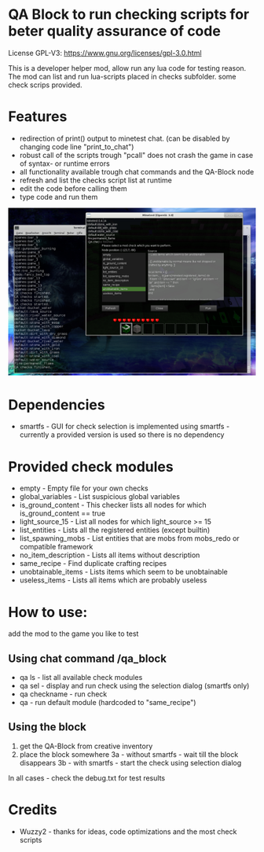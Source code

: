 QA Block to run checking scripts for beter quality assurance of code
=======

License GPL-V3: https://www.gnu.org/licenses/gpl-3.0.html

This is a developer helper mod, allow run any lua code for testing reason. The mod can list and run lua-scripts placed in checks subfolder. some check scrips provided.

# Features
- redirection of print() output to minetest chat. (can be disabled by changing code line "print_to_chat")
- robust call of the scripts trough "pcall" does not crash the game in case of syntax- or runtime errors
- all functionality available trough chat commands and the QA-Block node
- refresh and list the checks script list at runtime
- edit the code before calling them
- type code and run them

![Screenshot](screenshot.png)

# Dependencies
- smartfs - GUI for check selection is implemented using smartfs - currently a provided version is used so there is no dependency

# Provided check modules
- empty - Empty file for your own checks
- global_variables - List suspicious global variables
- is_ground_content - This checker lists all nodes for which is_ground_content == true
- light_source_15 - List all nodes for which light_source >= 15
- list_entities - Lists all the registered entities (except builtin)
- list_spawning_mobs - List entities that are mobs from mobs_redo or compatible framework
- no_item_description - Lists all items without description
- same_recipe - Find duplicate crafting recipes
- unobtainable_items - Lists items which seem to be unobtainable
- useless_items - Lists all items which are probably useless

# How to use:
add the mod to the game you like to test

## Using chat command /qa_block
- qa ls - list all available check modules
- qa sel - display and run check using the selection dialog (smartfs only)
- qa checkname - run check
- qa - run default module (hardcoded to "same_recipe")

## Using the block
1. get the QA-Block from creative inventory
2. place the block somewhere
3a - without smartfs - wait till the block disappears
3b - with smartfs - start the check using selection dialog

In all cases - check the debug.txt for test results


# Credits
- Wuzzy2 - thanks for ideas, code optimizations and the most check scripts
